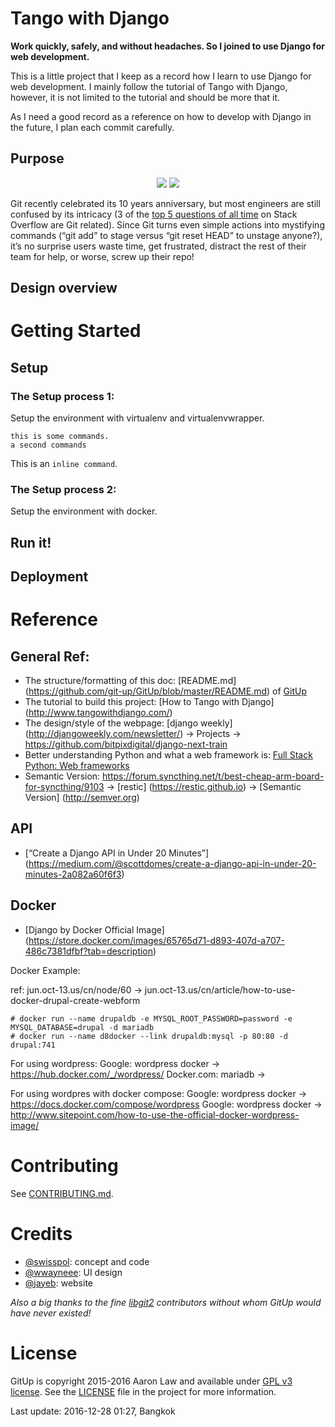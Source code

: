 Tango with Django
=================
**Work quickly, safely, and without headaches. So I joined to use Django for web development.**

This is a little project that I keep as a record how I learn to use Django for web development. I mainly follow the tutorial of Tango with Django, however, it is not limited to the tutorial and should be more that it.

As I need a good record as a reference on how to develop with Django in the future, I plan each commit carefully.

## Purpose
<p align="center">
<img src="http://i.imgur.com/t6iC9TC.png">
<img src="https://www.spaghetti-western.net/images/thumb/7/73/DjangoSpecial_Banner.png/400px-DjangoSpecial_Banner.png">
</p>

Git recently celebrated its 10 years anniversary, but most engineers are still confused by its intricacy (3 of the [top 5 questions of all time](http://stackoverflow.com/questions?sort=votes) on Stack Overflow are Git related). Since Git turns even simple actions into mystifying commands (“git add” to stage versus “git reset HEAD” to unstage anyone?), it’s no surprise users waste time, get frustrated, distract the rest of their team for help, or worse, screw up their repo!

## Design overview


Getting Started
===============

## Setup

### The Setup process 1:
Setup the environment with virtualenv and  virtualenvwrapper.

    this is some commands.
    a second commands
    
This is an `inline command`.

### The Setup process 2:
Setup the environment with docker.

## Run it!

## Deployment

Reference
=========

## General Ref:
* The structure/formatting of this doc: [README.md] (https://github.com/git-up/GitUp/blob/master/README.md) of [GitUp](https://github.com/git-up/GitUp)
* The tutorial to build this project: [How to Tango with Django] (http://www.tangowithdjango.com/)
* The design/style of the webpage: [django weekly] (http://djangoweekly.com/newsletter/) -> Projects -> https://github.com/bitpixdigital/django-next-train
* Better understanding Python and what a web framework is: [Full Stack Python: Web frameworks](http://www.fullstackpython.com/web-frameworks.html)
* Semantic Version: https://forum.syncthing.net/t/best-cheap-arm-board-for-syncthing/9103 -> [restic] (https://restic.github.io) -> [Semantic Version] (http://semver.org)

## API
* [“Create a Django API in Under 20 Minutes”] (https://medium.com/@scottdomes/create-a-django-api-in-under-20-minutes-2a082a60f6f3)

## Docker
* [Django by Docker Official Image] (https://store.docker.com/images/65765d71-d893-407d-a707-486c7381dfbf?tab=description)

Docker Example:

ref: jun.oct-13.us/cn/node/60 -> jun.oct-13.us/cn/article/how-to-use-docker-drupal-create-webform

    # docker run --name drupaldb -e MYSQL_ROOT_PASSWORD=password -e MYSQL_DATABASE=drupal -d mariadb
    # docker run --name d8docker --link drupaldb:mysql -p 80:80 -d drupal:741

For using wordpress:
Google: wordpress docker -> https://hub.docker.com/_/wordpress/
Docker.com: mariadb -> 

For using wordpres with docker compose:
Google: wordpress docker -> https://docs.docker.com/compose/wordpress
Google: wordpress docker -> http://www.sitepoint.com/how-to-use-the-official-docker-wordpress-image/

Contributing
============

See [CONTRIBUTING.md](CONTRIBUTING.md).

Credits
=======

- [@swisspol](https://github.com/swisspol): concept and code
- [@wwayneee](https://github.com/wwayneee): UI design
- [@jayeb](https://github.com/jayeb): website

*Also a big thanks to the fine [libgit2](https://libgit2.github.com/) contributors without whom GitUp would have never existed!*

License
=======

GitUp is copyright 2015-2016 Aaron Law and available under [GPL v3 license](http://www.gnu.org/licenses/gpl-3.0.txt). See the [LICENSE](LICENSE) file in the project for more information.


Last update: 2016-12-28 01:27, Bangkok
